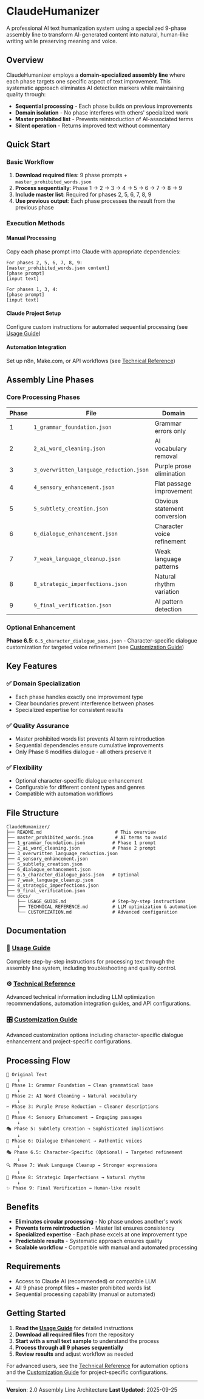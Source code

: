 # ClaudeHumanizer

A professional AI text humanization system using a specialized 9-phase assembly line to transform AI-generated content into natural, human-like writing while preserving meaning and voice.

## Overview

ClaudeHumanizer employs a **domain-specialized assembly line** where each phase targets one specific aspect of text improvement. This systematic approach eliminates AI detection markers while maintaining quality through:

- **Sequential processing** - Each phase builds on previous improvements
- **Domain isolation** - No phase interferes with others' specialized work
- **Master prohibited list** - Prevents reintroduction of AI-associated terms
- **Silent operation** - Returns improved text without commentary

## Quick Start

### Basic Workflow

1. **Download required files**: 9 phase prompts + `master_prohibited_words.json`
2. **Process sequentially**: Phase 1 → 2 → 3 → 4 → 5 → 6 → 7 → 8 → 9
3. **Include master list**: Required for phases 2, 5, 6, 7, 8, 9
4. **Use previous output**: Each phase processes the result from the previous phase

### Execution Methods

#### Manual Processing
Copy each phase prompt into Claude with appropriate dependencies:

```
For phases 2, 5, 6, 7, 8, 9:
[master_prohibited_words.json content]
[phase prompt]
[input text]

For phases 1, 3, 4:
[phase prompt]
[input text]
```

#### Claude Project Setup
Configure custom instructions for automated sequential processing (see [Usage Guide](docs/USAGE_GUIDE.md))

#### Automation Integration
Set up n8n, Make.com, or API workflows (see [Technical Reference](docs/TECHNICAL_REFERENCE.md))

## Assembly Line Phases

### Core Processing Phases

| Phase | File | Domain | Dependencies |
|-------|------|--------|--------------|
| 1 | `1_grammar_foundation.json` | Grammar errors only | None |
| 2 | `2_ai_word_cleaning.json` | AI vocabulary removal | Master list |
| 3 | `3_overwritten_language_reduction.json` | Purple prose elimination | None |
| 4 | `4_sensory_enhancement.json` | Flat passage improvement | None |
| 5 | `5_subtlety_creation.json` | Obvious statement conversion | Master list |
| 6 | `6_dialogue_enhancement.json` | Character voice refinement | Master list |
| 7 | `7_weak_language_cleanup.json` | Weak language patterns | Master list |
| 8 | `8_strategic_imperfections.json` | Natural rhythm variation | Master list |
| 9 | `9_final_verification.json` | AI pattern detection | Master list |

### Optional Enhancement

**Phase 6.5**: `6.5_character_dialogue_pass.json` - Character-specific dialogue customization for targeted voice refinement (see [Customization Guide](docs/CUSTOMIZATION.md))

## Key Features

### ✅ Domain Specialization
- Each phase handles exactly one improvement type
- Clear boundaries prevent interference between phases
- Specialized expertise for consistent results

### ✅ Quality Assurance
- Master prohibited words list prevents AI term reintroduction
- Sequential dependencies ensure cumulative improvements
- Only Phase 6 modifies dialogue - all others preserve it

### ✅ Flexibility
- Optional character-specific dialogue enhancement
- Configurable for different content types and genres
- Compatible with automation workflows

## File Structure

```
ClaudeHumanizer/
├── README.md                           # This overview
├── master_prohibited_words.json        # AI terms to avoid
├── 1_grammar_foundation.json          # Phase 1 prompt
├── 2_ai_word_cleaning.json            # Phase 2 prompt
├── 3_overwritten_language_reduction.json
├── 4_sensory_enhancement.json
├── 5_subtlety_creation.json
├── 6_dialogue_enhancement.json
├── 6.5_character_dialogue_pass.json   # Optional
├── 7_weak_language_cleanup.json
├── 8_strategic_imperfections.json
├── 9_final_verification.json
└── docs/
    ├── USAGE_GUIDE.md                 # Step-by-step instructions
    ├── TECHNICAL_REFERENCE.md         # LLM optimization & automation
    └── CUSTOMIZATION.md               # Advanced configuration
```

## Documentation

### 📖 [Usage Guide](docs/USAGE_GUIDE.md)
Complete step-by-step instructions for processing text through the assembly line system, including troubleshooting and quality control.

### ⚙️ [Technical Reference](docs/TECHNICAL_REFERENCE.md)
Advanced technical information including LLM optimization recommendations, automation integration guides, and API configurations.

### 🎛️ [Customization Guide](docs/CUSTOMIZATION.md)
Advanced customization options including character-specific dialogue enhancement and project-specific configurations.

## Processing Flow

```
📝 Original Text
    ↓
🔧 Phase 1: Grammar Foundation → Clean grammatical base
    ↓
🧹 Phase 2: AI Word Cleaning → Natural vocabulary
    ↓
✂️ Phase 3: Purple Prose Reduction → Cleaner descriptions
    ↓
🎨 Phase 4: Sensory Enhancement → Engaging passages
    ↓
🎭 Phase 5: Subtlety Creation → Sophisticated implications
    ↓
💬 Phase 6: Dialogue Enhancement → Authentic voices
    ↓
🎭 Phase 6.5: Character-Specific (Optional) → Targeted refinement
    ↓
🔍 Phase 7: Weak Language Cleanup → Stronger expressions
    ↓
🎯 Phase 8: Strategic Imperfections → Natural rhythm
    ↓
✨ Phase 9: Final Verification → Human-like result
```

## Benefits

- **Eliminates circular processing** - No phase undoes another's work
- **Prevents term reintroduction** - Master list ensures consistency
- **Specialized expertise** - Each phase excels at one improvement type
- **Predictable results** - Systematic approach ensures quality
- **Scalable workflow** - Compatible with manual and automated processing

## Requirements

- Access to Claude AI (recommended) or compatible LLM
- All 9 phase prompt files + master prohibited words list
- Sequential processing capability (manual or automated)

## Getting Started

1. **Read the [Usage Guide](docs/USAGE_GUIDE.md)** for detailed instructions
2. **Download all required files** from the repository
3. **Start with a small text sample** to understand the process
4. **Process through all 9 phases sequentially**
5. **Review results** and adjust workflow as needed

For advanced users, see the [Technical Reference](docs/TECHNICAL_REFERENCE.md) for automation options and the [Customization Guide](docs/CUSTOMIZATION.md) for project-specific configurations.

---

**Version**: 2.0 Assembly Line Architecture
**Last Updated**: 2025-09-25